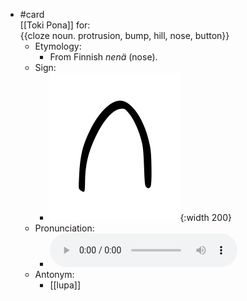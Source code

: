 - #card  
  [[Toki Pona]] for:  
  {{cloze noun. protrusion, bump, hill, nose, button}}
	- Etymology:
		- From Finnish *nenä* (nose).
	- Sign:
		- ![Nena_-_sitelen_pona_in_Sonja_Lang's_handwriting.svg](../assets/Nena_-_sitelen_pona_in_Sonja_Lang's_handwriting_1657538343693_0.svg){:width 200}
	- Pronunciation:
		- ![](../assets/Toki_Pona_-_jan_Lakuse_-_nena_1657441408760_0.ogg)
	- Antonym:
		- [[lupa]]